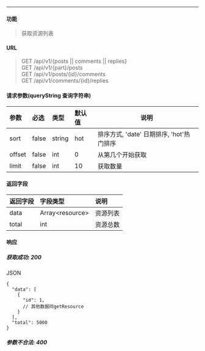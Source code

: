 -----------

#### 功能

> 获取资源列表

#### URL

> GET /api/v1/{posts || comments || replies} <br>
> GET /api/v1/{part}/posts <br>
> GET /api/v1/posts/{id}/comments <br>
> GET /api/v1/comments/{id}/replies <br>

#### 请求参数(queryString 查询字符串)

|参数|必选|类型|默认值|说明|
|:----- |:-------|:-----|:-----|----- |
|sort |false |string|hot|排序方式, 'date' 日期排序, 'hot'热门排序|
|offset| false| int| 0| 从第几个开始获取|
|limit| false| int| 10| 获取数量|

#### 返回字段

|返回字段|字段类型|说明 |
|:----- |:------|:----------------------------- |
| data | Array\<resource> | 资源列表 |
| total | int | 资源总数 |

#### 响应
##### 获取成功: 200
JSON
```
{
  "data": [
    {
      "id": 1,
      // 其他数据同getResource
    }
  ],
  "total": 5000
}
```
##### 参数不合法: 400
